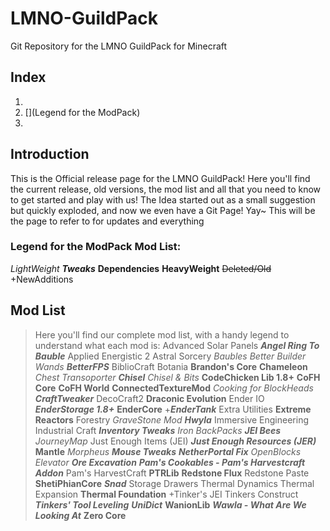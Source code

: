 # LMNO-GuildPack
Git Repository for the LMNO GuildPack for Minecraft

## Index
1. [](Introduction)
1. [](Legend for the ModPack)
1. [](ModList)

## Introduction
This is the Official release page for the LMNO GuildPack!
Here you'll find the current release, old versions, the mod list and all that you need to know to get started and play with us!
The Idea started out as a small suggestion but quickly exploded, and now we even have a Git Page! Yay~
This will be the page to refer to for updates and everything

### Legend for the ModPack Mod List:
*LightWeight*
*__Tweaks__*
__Dependencies__
**HeavyWeight**
~~Deleted/Old~~
+NewAdditions

## Mod List
>Here you'll find our complete mod list, with a handy legend to understand what each mod is:
Advanced Solar Panels
*__Angel Ring To Bauble__*
Applied Energistic 2
Astral Sorcery
*Baubles*
*Better Builder Wands*
*__BetterFPS__*
BiblioCraft
Botania
__Brandon's Core__
__Chameleon__
*Chest Transoporter*
*__Chisel__*
*Chisel & Bits*
__CodeChicken Lib 1.8+__
__CoFH Core__
__CoFH World__
__ConnectedTextureMod__
*Cooking for BlockHeads*
*__CraftTweaker__*
DecoCraft2
**Draconic Evolution**
Ender IO
*__EnderStorage 1.8+__*
__EnderCore__
+*__EnderTank__*
Extra Utilities
**Extreme Reactors**
Forestry
*GraveStone Mod*
*__Hwyla__*
Immersive Engineering
Industrial Craft
*__Inventory Tweaks__*
*Iron BackPacks*
*__JEI Bees__*
*JourneyMap*
Just Enough Items (JEI)
*__Just Enough Resources (JER)__*
__Mantle__
*Morpheus*
*__Mouse Tweaks__*
*__NetherPortal Fix__*
*OpenBlocks Elevator*
*__Ore Excavation__*
*__Pam's Cookables - Pam's Harvestcraft Addon__*
Pam's HarvestCraft
__PTRLib__
__Redstone Flux__
Redstone Paste
__ShetiPhianCore__
*__Snad__*
Storage Drawers
Thermal Dynamics
Thermal Expansion
__Thermal Foundation__
+Tinker's JEI
Tinkers Construct
*__Tinkers' Tool Leveling__*
*__UniDict__*
__WanionLib__
*__Wawla - What Are We Looking At__*
__Zero Core__

